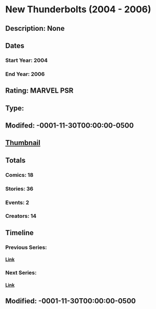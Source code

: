 # New Thunderbolts (2004 - 2006)
## Description: None
## Dates
### Start Year: 2004
### End Year: 2006
## Rating: MARVEL PSR
## Type: 
## Modifed: -0001-11-30T00:00:00-0500
## [Thumbnail](http://i.annihil.us/u/prod/marvel/i/mg/9/00/4bc6b22116c9f.jpg)
## Totals
### Comics: 18
### Stories: 36
### Events: 2
### Creators: 14
## Timeline
### Previous Series: 
#### [Link]()
### Next Series: 
#### [Link]()
## Modified: -0001-11-30T00:00:00-0500